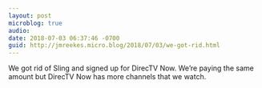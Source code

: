 ```yaml
---
layout: post
microblog: true
audio: 
date: 2018-07-03 06:37:46 -0700
guid: http://jmreekes.micro.blog/2018/07/03/we-got-rid.html
---
```

We got rid of Sling and signed up for DirecTV Now. We’re paying the same amount but DirecTV Now has more channels that we watch.
